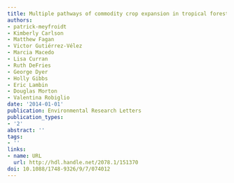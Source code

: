 ```yaml
---
title: Multiple pathways of commodity crop expansion in tropical forest landscapes
authors:
- patrick-meyfroidt
- Kimberly Carlson
- Matthew Fagan
- Victor Gutiérrez-Vélez
- Marcia Macedo
- Lisa Curran
- Ruth DeFries
- George Dyer
- Holly Gibbs
- Eric Lambin
- Douglas Morton
- Valentina Robiglio
date: '2014-01-01'
publication: Environmental Research Letters
publication_types:
- '2'
abstract: ''
tags:
- ''
links:
- name: URL
  url: http://hdl.handle.net/2078.1/151370
doi: 10.1088/1748-9326/9/7/074012
---
```

